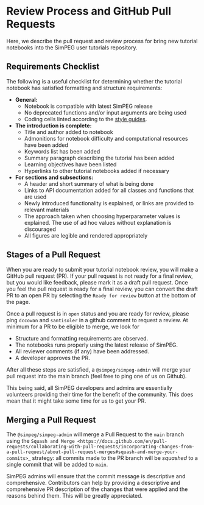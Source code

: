 Review Process and GitHub Pull Requests
=======================================

Here, we describe the pull request and review process for bring new tutorial notebooks into the SimPEG user tutorials repository.

Requirements Checklist
----------------------

The following is a useful checklist for determining whether the tutorial notebook has satisfied formatting and structure requirements:

* **General:**
    * Notebook is compatible with latest SimPEG release
    * No deprecated functions and/or input arguments are being used
    * Coding cells linted according to the [style guides](https://docs.simpeg.xyz/latest/content/getting_started/contributing/code-style.html).
* **The introduction is complete:**
    * Title and author added to notebook
    * Admonitions for notebook difficulty and computational resources have been added
    * Keywords list has been added
    * Summary paragraph describing the tutorial has been added
    * Learning objectives have been listed
    * Hyperlinks to other tutorial notebooks added if necessary
* **For sections and subsections:**
    * A header and short summary of what is being done
    * Links to API documentation added for all classes and functions that are used
    * Newly introduced functionality is explained, or links are provided to relevant materials
    * The approach taken when choosing hyperparameter values is explained. The use of ad hoc values without explanation is discouraged
    * All figures are legible and rendered appropriately

Stages of a Pull Request
------------------------

When you are ready to submit your tutorial notebook review, you will make a 
GitHub pull request (PR). If your pull request is not ready for a final review,
but you would like feedback, please mark it as a draft pull request. Once you
feel the pull request is ready for a final review, you can convert the draft PR to
an open PR by selecting the ``Ready for review`` button at the bottom of the page.

Once a pull request is in ``open`` status and you are ready for review, please
ping ``dccowan`` and ``santisoler`` in a github comment to
request a review. At minimum for a PR to be eligible to merge, we look for

- Structure and formatting requirements are observed.
- The notebooks runs properly using the latest release of SimPEG.
- All reviewer comments (if any) have been addressed.
- A developer approves the PR.

After all these steps are satisfied, a ``@simpeg/simpeg-admin`` will merge your
pull request into the main branch (feel free to ping one of us on Github).

This being said, all SimPEG developers and admins are essentially volunteers
providing their time for the benefit of the community. This does mean that
it might take some time for us to get your PR.

Merging a Pull Request
----------------------

The ``@simpeg/simpeg-admin`` will merge a Pull Request to the `main` branch
using the `Squash and Merge
<https://docs.github.com/en/pull-requests/collaborating-with-pull-requests/incorporating-changes-from-a-pull-request/about-pull-request-merges#squash-and-merge-your-commits>`_
strategy: all commits made to the PR branch will be _squashed_ to a single
commit that will be added to `main`.

SimPEG admins will ensure that the commit message is descriptive and
comprehensive. Contributors can help by providing a descriptive and
comprehensive PR description of the changes that were applied and the reasons
behind them. This will be greatly appreciated.